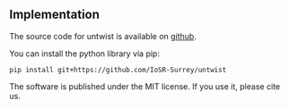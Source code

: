 ---
---

## Implementation

The source code for untwist is available on [github](https://github.com/IoSR-Surrey/untwist).

You can install the python library via pip:

```
pip install git+https://github.com/IoSR-Surrey/untwist
```

The software is published under the MIT license. If you use it, please cite us.
